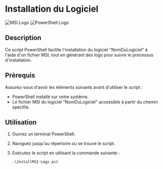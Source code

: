 # Installation du Logiciel

![MSI Logo](https://images.wondershare.com/recoverit/article/what_is_msi_file_format.png)
![PowerShell Logo](https://www.seekpng.com/png/full/831-8318055_february-5-windows-powershell-logo.png)

## Description

Ce script PowerShell facilite l'installation du logiciel "NomDuLogiciel" à l'aide d'un fichier MSI, tout en générant des logs pour suivre le processus d'installation.

## Prérequis

Assurez-vous d'avoir les éléments suivants avant d'utiliser le script :
- PowerShell installé sur votre système.
- Le fichier MSI du logiciel "NomDuLogiciel" accessible à partir du chemin spécifié.

## Utilisation

1. Ouvrez un terminal PowerShell.

2. Naviguez jusqu'au répertoire où se trouve le script.

3. Exécutez le script en utilisant la commande suivante :

   ```powershell
   .\InstallMSI-Logs.ps1